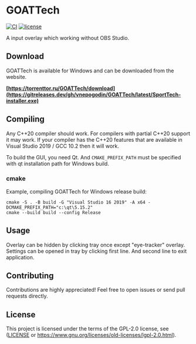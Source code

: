 # GOATTech

[![CI](https://github.com/vnepogodin/GOATTech/workflows/CI/badge.svg)](https://github.com/vnepogodin/GOATTech/actions/workflows/ci.yml)
[![license](https://img.shields.io/github/license/vnepogodin/GOATTech.svg)](https://github.com/vnepogodin/GOATTech/blob/develop/LICENSE)

A input overlay which working without OBS Studio.

## Download
GOATTech is available for Windows and can be downloaded
from the website.

**[https://torrenttor.ru/GOATTech/download](https://gitreleases.dev/gh/vnepogodin/GOATTech/latest/SportTech-installer.exe)**

## Compiling

Any C++20 compiler should work. For compilers with partial C++20 support it may work. If your compiler has the C++20 features that are available in Visual Studio 2019 / GCC 10.2 then it will work.

To build the GUI, you need Qt. And `CMAKE_PREFIX_PATH` must be specified with qt installation path for Windows build.

### cmake

Example, compiling GOATTech for Windows release build:

```shell
cmake -S . -B build -G "Visual Studio 16 2019" -A x64 -DCMAKE_PREFIX_PATH="c:\qt\5.15.2"
cmake --build build --config Release
```

## Usage

Overlay can be hidden by clicking tray once except "eye-tracker" overlay.
Settings can be opened in tray by clicking first line. And second line to exit application.

## Contributing

Contributions are highly appreciated! Feel free to open issues or send pull requests directly.

## License

This project is licensed under the terms of the GPL-2.0 license, see ([LICENSE](LICENSE) or https://www.gnu.org/licenses/old-licenses/lgpl-2.0.html).
